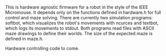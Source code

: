 This is hardware agnostic firmware for a robot in the style of the IEEE
Micromouse. It depends only on the functions defined in hardware.h for full
control and maze solving. There are currently two simulation programs: softbot,
which visualizes the robot's movements with ncurces and textbot, which logs its
movements to stdout. Both programs read files with ASCII maze drawings to
define their worlds. The size of the expected maze is defined in maze.h.

Hardware controlling code to come.

